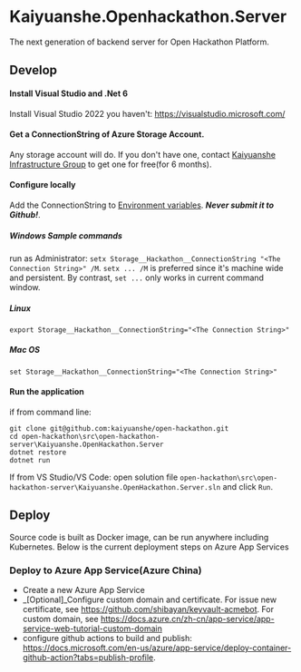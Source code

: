 # Kaiyuanshe.Openhackathon.Server
The next generation of backend server for Open Hackathon Platform.

## Develop

#### Install Visual Studio and .Net 6
Install Visual Studio 2022 you haven't: https://visualstudio.microsoft.com/

#### Get a ConnectionString of Azure Storage Account. 
Any storage account will do. If you don't have one, contact [Kaiyuanshe Infrastructure Group](mailto:infra@kaiyuanshe.org) to get one for free(for 6 months).

#### Configure locally
Add the ConnectionString to [Environment variables](https://docs.microsoft.com/en-us/aspnet/core/fundamentals/configuration/?view=aspnetcore-6.0#environment-variables). _**Never submit it to Github!**_. 

##### Windows Sample commands
run as Administrator: `setx Storage__Hackathon__ConnectionString "<The Connection String>" /M`. `setx ... /M` is preferred since it's machine wide and persistent. By contrast, `set ...` only works in current command window.

##### Linux
```
export Storage__Hackathon__ConnectionString="<The Connection String>"
```

##### Mac OS
```
set Storage__Hackathon__ConnectionString="<The Connection String>"
```

#### Run the application
if from command line:
```
git clone git@github.com:kaiyuanshe/open-hackathon.git
cd open-hackathon\src\open-hackathon-server\Kaiyuanshe.OpenHackathon.Server
dotnet restore
dotnet run
```

If from VS Studio/VS Code: open solution file `open-hackathon\src\open-hackathon-server\Kaiyuanshe.OpenHackathon.Server.sln` and click `Run`.

## Deploy
Source code is built as Docker image, can be run anywhere including Kubernetes. Below is the current deployment steps on Azure App Services

### Deploy to Azure App Service(Azure China)
- Create a new Azure App Service
- _[Optional]_Configure custom domain and certificate. For issue new certificate, see https://github.com/shibayan/keyvault-acmebot. For custom domain, see https://docs.azure.cn/zh-cn/app-service/app-service-web-tutorial-custom-domain
- configure github actions to build and publish: https://docs.microsoft.com/en-us/azure/app-service/deploy-container-github-action?tabs=publish-profile. 

